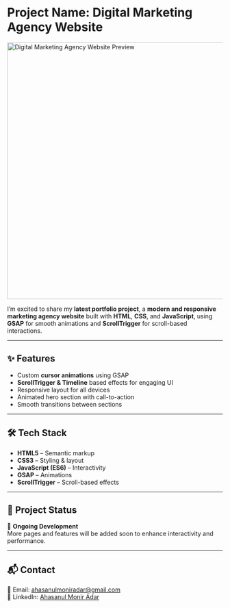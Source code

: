 # Project Name: Digital Marketing Agency Website 

<img src="https://your-screenshot-link.png" alt="Digital Marketing Agency Website Preview" width="600"/>

I’m excited to share my **latest portfolio project**, a **modern and responsive marketing agency website** built with **HTML**, **CSS**, and **JavaScript**, using **GSAP** for smooth animations and **ScrollTrigger** for scroll-based interactions.  

---

## ✨ Features

- Custom **cursor animations** using GSAP  
- **ScrollTrigger & Timeline** based effects for engaging UI  
- Responsive layout for all devices  
- Animated hero section with call-to-action  
- Smooth transitions between sections  

---

## 🛠 Tech Stack

- **HTML5** – Semantic markup  
- **CSS3** – Styling & layout  
- **JavaScript (ES6)** – Interactivity  
- **GSAP** – Animations  
- **ScrollTrigger** – Scroll-based effects  

---

## 📅 Project Status

🚧 **Ongoing Development**  
More pages and features will be added soon to enhance interactivity and performance.  

---

## 📬 Contact

📧 Email: [ahasanulmoniradar@gmail.com](mailto:ahasanulmoniradar@gmail.com)  
🔗 LinkedIn: [Ahasanul Monir Adar](https://www.linkedin.com/in/ahasanul-monir-adar-8b8464274/)  
